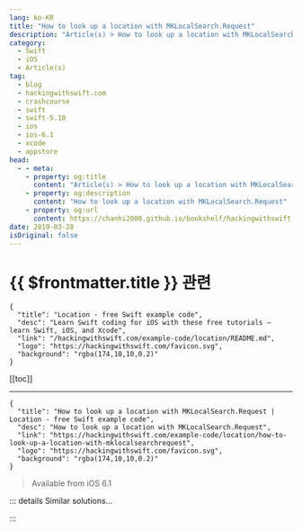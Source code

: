 ```yaml
---
lang: ko-KR
title: "How to look up a location with MKLocalSearch.Request"
description: "Article(s) > How to look up a location with MKLocalSearch.Request"
category:
  - Swift
  - iOS
  - Article(s)
tag: 
  - blog
  - hackingwithswift.com
  - crashcourse
  - swift
  - swift-5.10
  - ios
  - ios-6.1
  - xcode
  - appstore
head:
  - - meta:
    - property: og:title
      content: "Article(s) > How to look up a location with MKLocalSearch.Request"
    - property: og:description
      content: "How to look up a location with MKLocalSearch.Request"
    - property: og:url
      content: https://chanhi2000.github.io/bookshelf/hackingwithswift.com/example-code/location/how-to-look-up-a-location-with-mklocalsearchrequest.html
date: 2019-03-28
isOriginal: false
---
```


# {{ $frontmatter.title }} 관련

```component VPCard
{
  "title": "Location - free Swift example code",
  "desc": "Learn Swift coding for iOS with these free tutorials – learn Swift, iOS, and Xcode",
  "link": "/hackingwithswift.com/example-code/location/README.md",
  "logo": "https://hackingwithswift.com/favicon.svg",
  "background": "rgba(174,10,10,0.2)"
}
```

[[toc]]

---

```component VPCard
{
  "title": "How to look up a location with MKLocalSearch.Request | Location - free Swift example code",
  "desc": "How to look up a location with MKLocalSearch.Request",
  "link": "https://hackingwithswift.com/example-code/location/how-to-look-up-a-location-with-mklocalsearchrequest",
  "logo": "https://hackingwithswift.com/favicon.svg",
  "background": "rgba(174,10,10,0.2)"
}
```

> Available from iOS 6.1

<!-- TODO: 작성 -->

<!-- 
MapKit has built-in functionality to let us look up places and businesses around the world, all using natural language searches that can be passed in straight from user entry.

First, import the MapKit framework, then create an instance of `MKLocalSearch.Request` that contains what you want to search for.

For example, this looks for Fortnum and Mason in London:

```swift
let searchRequest = MKLocalSearch.Request()
searchRequest.naturalLanguageQuery = "Fortnum and Mason, London"
```

That provides no other information to Apple other than the text string, so it will look everywhere in the world for such a match.

If you wanted, you could provide a specific search region by letting the user pan around an `MKMapView` for a specific location, then passing the region they are looking at to your search:

```swift
searchRequest.region = yourMapView.region
```

Once you’re ready, wrap the request inside an instance of `MKLocalSearch`, like this:

```swift
let search = MKLocalSearch(request: searchRequest)
```

When you’re ready, call the `start()` method on your search. This accepts one parameter, which is a closure that runs when the search completes – it will be handed the response data or an error, depending on what happened. This closure will always be run on your application’s main thread, so you can present some user interface immediately if you want.

As an example, this code will loop over all the results that were found for the search, printing out the phone number for each one:

```swift
search.start { response, error in
    guard let response = response else {
        print("Error: \(error?.localizedDescription ?? "Unknown error").")
        return
    }

    for item in response.mapItems {
        print(item.phoneNumber ?? "No phone number.")
    }
}
```

Even without a map region, Apple Maps found the London store just fine, but obviously passing in a map region will help your accuracy improve.

If for some reason the request didn’t return quickly enough and you no longer need a response, call its `cancel()` method to abort the request.

-->

::: details Similar solutions…

<!--
/example-code/location/how-to-request-a-users-location-only-once-using-requestlocation">How to request a user's location only once using requestLocation 
/example-code/games/how-to-find-a-touchs-location-in-a-node-using-locationin">How to find a touch's location in a node using location(in:) 
/example-code/uikit/how-to-find-a-touchs-location-in-a-view-with-locationin">How to find a touch's location in a view with location(in:) 
/example-code/libraries/how-to-preview-files-using-quick-look-and-qlpreviewcontroller">How to preview files using Quick Look and QLPreviewController 
/example-code/language/how-to-create-quick-look-debug-previews-for-your-custom-types">How to create Quick Look debug previews for your custom types</a>
-->

:::


